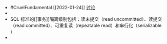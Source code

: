 - #CruelFundamental [[2022-01-24]]  [讨论](https://github.com/Monsooooon/CruelFundamental/tree/main/homework/202201/24)
-
- SQL 标准的[[事务]]隔离级别包括：读未提交（read uncommitted）、读提交（read committed）、可重复读（repeatable read）和串行化（serializable ）
-